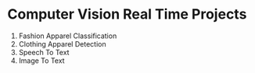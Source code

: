 # Computer Vision Real Time Projects

1. Fashion Apparel Classification
2. Clothing Apparel Detection
3. Speech To Text
4. Image To Text
